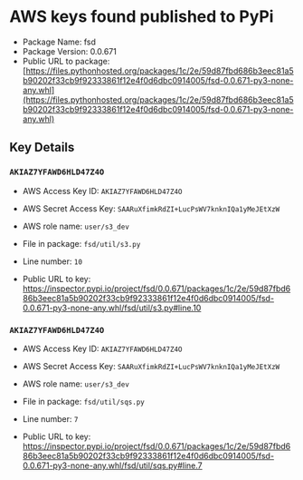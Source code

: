 # AWS keys found published to PyPi

* Package Name: fsd
* Package Version: 0.0.671
* Public URL to package: [https://files.pythonhosted.org/packages/1c/2e/59d87fbd686b3eec81a5b90202f33cb9f92333861f12e4f0d6dbc0914005/fsd-0.0.671-py3-none-any.whl](https://files.pythonhosted.org/packages/1c/2e/59d87fbd686b3eec81a5b90202f33cb9f92333861f12e4f0d6dbc0914005/fsd-0.0.671-py3-none-any.whl)

## Key Details

### `AKIAZ7YFAWD6HLD47Z4O`

* AWS Access Key ID: `AKIAZ7YFAWD6HLD47Z4O`
* AWS Secret Access Key: `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` 
* AWS role name: `user/s3_dev`
* File in package: `fsd/util/s3.py`
* Line number: `10`

* Public URL to key: https://inspector.pypi.io/project/fsd/0.0.671/packages/1c/2e/59d87fbd686b3eec81a5b90202f33cb9f92333861f12e4f0d6dbc0914005/fsd-0.0.671-py3-none-any.whl/fsd/util/s3.py#line.10



### `AKIAZ7YFAWD6HLD47Z4O`

* AWS Access Key ID: `AKIAZ7YFAWD6HLD47Z4O`
* AWS Secret Access Key: `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` 
* AWS role name: `user/s3_dev`
* File in package: `fsd/util/sqs.py`
* Line number: `7`

* Public URL to key: https://inspector.pypi.io/project/fsd/0.0.671/packages/1c/2e/59d87fbd686b3eec81a5b90202f33cb9f92333861f12e4f0d6dbc0914005/fsd-0.0.671-py3-none-any.whl/fsd/util/sqs.py#line.7


